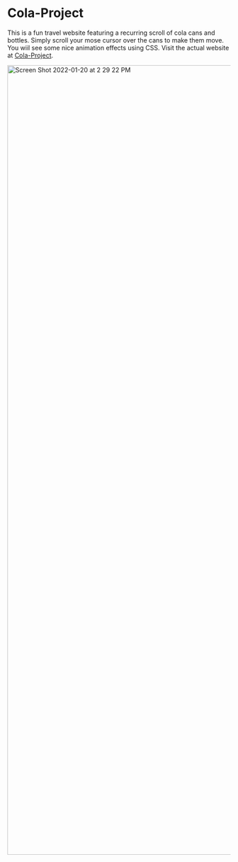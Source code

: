 # Cola-Project
This is a fun travel website featuring a recurring scroll of cola cans and bottles. Simply scroll your mose cursor over the cans to make them move. You wiil see some nice animation effects using CSS.
Visit the actual website at [Cola-Project](https://lm32.github.io/Cola-Project/#).

<img width="1782" alt="Screen Shot 2022-01-20 at 2 29 22 PM" src="https://user-images.githubusercontent.com/15805086/150425769-798718d9-8977-48fe-b44f-9071df85b05d.png">
